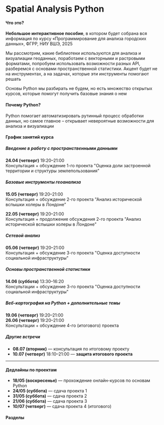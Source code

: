 # Spatial Analysis Python

#### Что это?

<strong>Небольшое интерактивное пособие</strong>, в котором будет собрана вся информация по курсу «Программирование для анализа городских данных», ФГРР, НИУ ВШЭ, 2025

Мы рассмотрим, какие библиотеки используются для анализа и визуалиации геоданных, поработаем с векторными и растровыми форматами, попробуем использовать возможности разных API, разберемся с основами пространственной статистики. Акцент будет не на инструментах, а на задачах, которые эти инструменты помогают решать

Основы Python мы разбирать не будем, но есть множество открытых курсов, которые помогут получить базовые знания о нем

#### Почему Python?

Python помогает автоматизировать рутинный процесс обработки данных, но самое главное – открывает невероятные возможности для анализа и визуалиации

#### График занятий курса

##### Введение в работу с пространственными данными

**24.04 (четверг)** 19:20–21:00  
Консультация + обсуждение 1-го проекта "Оценка доли застроенной территории и структуры землепользования"

##### Базовые инструменты геоанализа

**15.05 (четверг)** 19:20–21:00  
Консультация + обсуждение 2-го проекта "Анализ исторической вспышки холеры в Лондоне"

**22.05 (четверг)** 19:20–21:00  
Консультация + продолжение обсуждения 2-го проекта "Анализ исторической вспышки холеры в Лондоне"

##### Сетевой анализ

**05.06 (четверг)** 19:20–21:00  
Консультация + обсуждение 3-го проекта "Оценка доступности социальной инфраструктуры"

##### Основы пространственной статистики

**14.06 (суббота)** 13:30–16:20  
Консультации + обсуждение 3-го проекта "Оценка доступности социальной инфраструктуры"

##### Веб-картография на Python + дополнительные темы

**19.06 (четверг)** 19:20–21:00  
**26.06 (четверг)** 19:20–21:00  
Консультации + обсуждение 4-го (итогового) проекта

##### Другие встречи

- **08.07 (вторник)** — консультация по итоговому проекту
- **10.07 (четверг)** 18:10–21:00 — **защита итогового проекта**

---

#### Дедлайны по проектам

- **18/05 (воскресенье)** — прохождение онлайн-курсов по основам Python
- **24/05 (суббота)** — сдача проекта 1
- **31/05 (суббота)** — сдача проекта 2
- **21/06 (суббота)** — сдача проекта 3
- **10/07 (четверг)** — сдача проекта 4 (итогового)

#### Разделы

```{tableofcontents}

```
